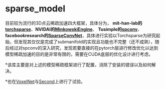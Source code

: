 # sparse_model
目前较为流行的3D点云稀疏加速四大框架，具体分为， **mit-han-lab的[torchsparse](https://github.com/mit-han-lab/torchsparse)**、**NVIDAI的[MinkowskiEngine](https://github.com/NVIDIA/MinkowskiEngine)**、 **Tusimple的[spconv](https://github.com/traveller59/spconv)**、**facebookresearch的[SparseConvNet](https://github.com/facebookresearch/SparseConvNet)**，具体进行实验以Torchsparse为研究起始，但发现其仅仅是完成了submanifold的实现且功能也不完整（还不成熟），随后经过对spconv的深入研究，发现若要直接的在pytorch层进行修改优化以达到模型稀疏加速的目的是非常有限的，需要在CUDA底层的优化设计进行考虑。  

*该库主要是对上述的模型稀疏框架进行了配置，消除了安装的错误以及如何解决。

*也在[VoxelNet](https://github.com/collector-m/VoxelNet_CVPR_2018_PointCloud)与[Second](https://github.com/traveller59/second.pytorch)上进行了试验。
